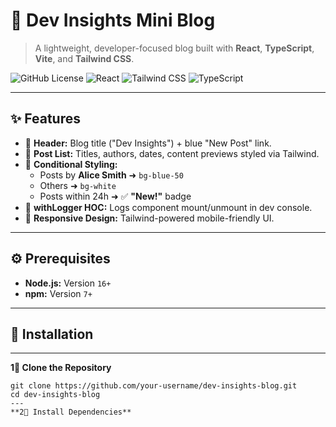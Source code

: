 # 🧠 **Dev Insights Mini Blog**

> A lightweight, developer-focused blog built with **React**, **TypeScript**, **Vite**, and **Tailwind CSS**.

![GitHub License](https://img.shields.io/badge/license-MIT-blue.svg)
![React](https://img.shields.io/badge/React-18.2.0-blue?logo=react)
![Tailwind CSS](https://img.shields.io/badge/TailwindCSS-3.4.1-38bdf8?logo=tailwind-css)
![TypeScript](https://img.shields.io/badge/TypeScript-5.0.2-3178c6?logo=typescript)

---

## ✨ **Features**

- 📌 **Header:** Blog title ("Dev Insights") + blue "New Post" link.
- 📄 **Post List:** Titles, authors, dates, content previews styled via Tailwind.
- 🎨 **Conditional Styling:**
  - Posts by **Alice Smith** ➜ `bg-blue-50`
  - Others ➜ `bg-white`
  - Posts within 24h ➜ ✅ **"New!"** badge
- 🧩 **withLogger HOC:** Logs component mount/unmount in dev console.
- 📱 **Responsive Design:** Tailwind-powered mobile-friendly UI.

---

## ⚙️ **Prerequisites**

- **Node.js:** Version `16+`
- **npm:** Version `7+`

---
## **🚀 Installation**
---
**1⃣ Clone the Repository**
```
git clone https://github.com/your-username/dev-insights-blog.git
cd dev-insights-blog
---
**2⃣ Install Dependencies**


